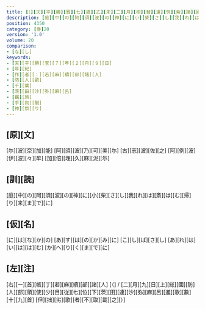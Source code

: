 ```yaml
---
title: [（][天][平][勝][寳][七][歳][乙][未][二][月][相][替][遣][筑][紫][諸][國][防][人][等][歌][）]
description: [庭][中][の][阿][須][波][の][神][に][小][柴][さ][し][我][れ][は][斎][は][む][帰][り][来][ま][で][に]
position: 4350
category: [巻]20
version: '1.0'
volume: 20
comparison:
- [な][し]
keywords:
- [天][平][勝][宝][７][年][２][月][９][日]
- [年][紀]
- [作][者][：][若][麻][續][部][諸][人]
- [防][人][歌]
- [千][葉]
- [茨][田][沙][弥][麻][呂]
- [羈][旅]
- [手][向][醎]
- [神][祭][り]
---
```


## [原][文]

[尓][波][奈][加][能] [阿][須][波][乃][可][美][尓] [古][志][波][佐][之] [阿][例][波][伊][波][々][牟] [加][倍][理][久][麻][泥][尓]

## [訓][読]

[庭][中][の][阿][須][波][の][神][に][小][柴][さ][し][我][れ][は][斎][は][む][帰][り][来][ま][で][に]

## [仮][名]

[に][は][な][か][の] [あ][す][は][の][か][み][に] [こ][し][ば][さ][し] [あ][れ][は][い][は][は][む] [か][へ][り][く][ま][で][に]

## [左][注]

[右][一][首][帳][丁][若][麻][續][部][諸][人] [（] / [二][月][九][日][上][総][國][防][人][部][領][使][少][目][従][七][位][下][茨][田][連][沙][弥][麻][呂][進][歌][數][十][九][首] [但][拙][劣][歌][者][不][取][載][之][）]
